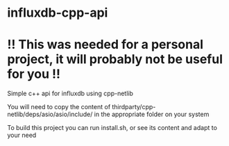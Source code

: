 # influxdb-cpp-api
# !! This was needed for a personal project, it will probably not be useful for you !!

Simple c++ api for influxdb using cpp-netlib

You will need to copy the content of thirdparty/cpp-netlib/deps/asio/asio/include/ in the appropriate folder on your system

To build this project you can run install.sh, or see its content and adapt to your need
